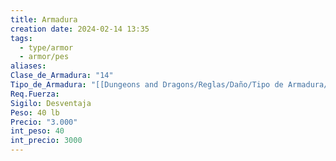 ```yaml
---
title: Armadura
creation date: 2024-02-14 13:35
tags:
  - type/armor
  - armor/pes
aliases: 
Clase_de_Armadura: "14"
Tipo_de_Armadura: "[[Dungeons and Dragons/Reglas/Daño/Tipo de Armadura/Pesada|Pesada]]"
Req.Fuerza: 
Sigilo: Desventaja
Peso: 40 lb
Precio: "3.000"
int_peso: 40
int_precio: 3000
---
```


